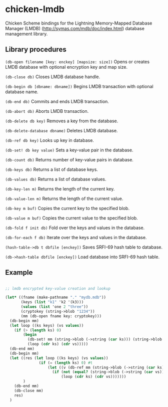 # chicken-lmdb

Chicken Scheme bindings for the Lightning Memory-Mapped Database
Manager (LMDB) (http://symas.com/mdb/doc/index.html) database
management library.


## Library procedures

`(db-open filename [key: enckey] [mapsize: size])`
Opens or creates LMDB database with optional encryption key and map size.

`(db-close db)`
Closes LMDB database handle.

`(db-begin db [dbname: dbname])`
Begins LMDB transaction with optional database name.

`(db-end db)`
Commits and ends LMDB transaction.

`(db-abort db)`
Aborts LMDB transaction.

`(db-delete db key)`
Removes a key from the database.

`(db-delete-database dbname)`
Deletes LMDB database.

`(db-ref db key)`
Looks up key in database.

`(db-set! db key value)`
Sets a key-value pair in the database.

`(db-count db)`
Returns number of key-value pairs in database.

`(db-keys db)`
Returns a list of database keys.

`(db-values db)`
Returns a list of database values.

`(db-key-len m)`
Returns the length of the current key.

`(db-value-len m)`
Returns the length of the current value.

`(db-key m buf)`
Copies the current key to the specified blob.

`(db-value m buf)`
Copies the current value to the specified blob.

`(db-fold f init db)`
Fold over the keys and values in the database.

`(db-for-each f db)`
Iterate over the keys and values in the database.

`(hash-table->db t dbfile [enckey])`
Saves SRFI-69 hash table to database.

`(db->hash-table dbfile [enckey])`
Load database into SRFI-69 hash table.

## Example

```scheme

;; lmdb encrypted key-value creation and lookup

(let* ((fname (make-pathname "." "mydb.mdb"))
       (keys (list "k1" 'k2 '(k3)))
       (values (list 'one 2 "three"))
       (cryptokey (string->blob "1234"))
       (mm (db-open fname key: cryptokey)))
  (db-begin mm)
  (let loop ((ks keys) (vs values))
    (if (> (length ks) 0) 
        (begin
          (db-set! mm (string->blob (->string (car ks))) (string->blob (->string (car vs))))
          (loop (cdr ks) (cdr vs)))))
  (db-end mm)
  (db-begin mm)
  (let ((res (let loop ((ks keys) (vs values))
               (if (= (length ks) 0) #t
                   (let ((v (db-ref mm (string->blob (->string (car ks))))))
                     (if (not (equal? (string->blob (->string (car vs))) v))  #f
                         (loop (cdr ks) (cdr vs)))))))
        )
    (db-end mm)
    (db-close mm)
    res)
  )
```

